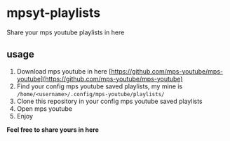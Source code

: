 # mpsyt-playlists
Share your mps youtube playlists in here

## usage
1. Download mps youtube in here [https://github.com/mps-youtube/mps-youtube](https://github.com/mps-youtube/mps-youtube)
2. Find your config mps youtube saved playlists, my mine is ``/home/<username>/.config/mps-youtube/playlists/``
3. Clone this repository in your config mps youtube saved playlists
4. Open mps youtube
5. Enjoy

**Feel free to share yours in here**

